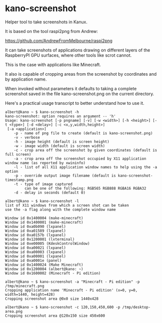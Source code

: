 kano-screenshot
===============

Helper tool to take screenshots in Kanux.

It is based on the tool raspi2png from Andrew:

  https://github.com/AndrewFromMelbourne/raspi2png

It can take screenshots of applications drawing on different layers
of the RaspberryPI GPU surfaces, where other tools like scrot cannot.

This is the case with applications like Minecraft.

It also is capable of cropping areas from the screenshot by coordinates and by application name.

When invoked without parameters it defaults to taking a complete screenshot saved in the file kano-screenshot.png
on the current directory.

Here's a practical usage transcript to better understand how to use it.

```
albert@kano ~ $ kano-screenshot -h
kano-screenshot: option requires an argument -- 'h'
Usage: kano-screenshot [-p pngname] [-v] [-w <width>] [-h <height>] [-t <type>] [-d <delay>] [-c <x,y,width,height>]
 [-a <application>]
    -p - name of png file to create (default is kano-screenshot.png)
    -v - verbose
    -h - image height (default is screen height)
    -w - image width (default is screen width)
    -c - crop area off the screenshot by given coordinates (default is full screen)
    -a - crop area off the screenshot occupied by X11 application window name (as reported by xwininfo)
    -l - list of all X11 application window names to help using the -a option
    -p - override output image filename (default is kano-screenshot-timestamp.png
    -t - type of image captured
         can be one of the following: RGB565 RGB888 RGBA16 RGBA32
    -d - delay in seconds (default 0)

albert@kano ~ $ kano-screenshot -l
list of X11 windows from which a screen shot can be taken
use the -a flag along with the complete window name

Window id 0x1400004 (make-minecraft)
Window id 0x1400001 (make-minecraft)
Window id 0xa0b090 (lxpanel)
Window id 0xa01589 (lxpanel)
Window id 0xa0157b (lxpanel)
Window id 0x1200001 (lxterminal)
Window id 0xe00005 (KdeskControlWindow)
Window id 0xa00021 (lxpanel)
Window id 0xa00003 (lxpanel)
Window id 0xa00001 (lxpanel)
Window id 0xa0001e (panel)
Window id 0x1400024 (Make Minecraft)
Window id 0x1200004 (albert@kano: ~)
Window id 0x1600002 (Minecraft - Pi edition)

albert@kano ~ $ kano-screenshot -a "Minecraft - Pi edition" -p /tmp/minecraft.png
Cropping application name 'Minecraft - Pi edition' (x=0, y=0, width=1440, height=428)
Cropping screenshot area @0x0 size 1440x428

albert@kano ~ $ kano-screenshot -c 120,150,450,600 -p /tmp/desktop-area.png
Cropping screenshot area @120x150 size 450x600

```
